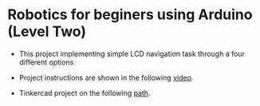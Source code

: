 # Robotics for beginers using Arduino (Level Two)

- This project implementing simple LCD navigation task through a four different options 

- Project instructions are shown in the following [video](https://drive.google.com/file/d/1-W11GEl7chpfj7U2NENNKbef98lNeqj1/view).

- Tinkercad project on the following [path](https://www.tinkercad.com/things/4SJA5FsSrj8).
